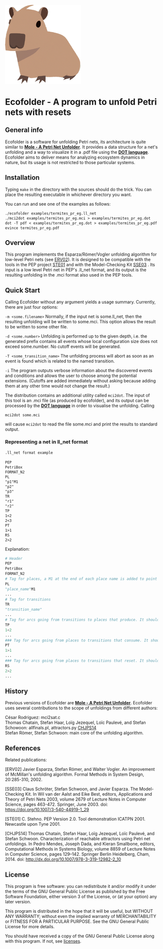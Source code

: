 [<img src="img/capybara_logo.png" width="250"/>](img/capybara_logo.png)
# Ecofolder - A program to unfold Petri nets with resets

## General info

Ecofolder is a software for unfolding Petri nets, its architecture is quite similar to [**Mole - A Petri Net Unfolder**](http://www.lsv.fr/~schwoon/tools/mole/). It provides a data structure for a net's unfolding and a way to visualize it in a .pdf file using the [**DOT language**](https://graphviz.org/doc/info/lang.html). Ecofolder aims to deliver means for analyzing ecosystem dynamics in nature, but its usage is not restricted to those particular systems.

## Installation

Typing `make` in the directory with the sources should do the trick. You can place the resulting executable in whichever directory you want.

You can run and see one of the examples as follows:

```console
./ecofolder examples/termites_pr_eg.ll_net
./mci2dot examples/termites_pr_eg.mci > examples/termites_pr_eg.dot
dot -T pdf < examples/termites_pr_eg.dot > examples/termites_pr_eg.pdf
evince termites_pr_eg.pdf
```

## Overview

This program implements the Esparza/Römer/Vogler unfolding algorithm for
low-level Petri nets (see [ERV02](#erv02)). It is designed to be compatible with
the tools in the PEP project [STE01](#ste01) and with the Model-Checking Kit [SSE03](#sse03)
. Its input is a low level Petri net in PEP's .ll_net format, and its output
is the resulting unfolding in the .mci format also used in the PEP tools.

## Quick Start

Calling Ecofolder without any argument yields a usage summary.
Currently, there are just four options:

`-m <some.filename>`
  Normally, if the input net is some.ll_net, then the resulting
  unfolding will be written to some.mci. This option allows the
  result to be written to some other file.

`-d <some.number>`
  Unfolding is performed up to the given depth, i.e. the generated
  prefix contains all events whose local configuration size does
  not exceed some.number. No cutoff events will be generated.

`-T <some_transition_name>`
  The unfolding process will abort as soon as an event is found
  which is related to the named transition.

`-i`	The program outputs verbose information about the discovered
  events and conditions and allows the user to choose among the
  potential extensions. (Cutoffs are added immediately without
  asking because adding them at any other time would not change
  the result.)

The distribution contains an additional utility
called `mci2dot`. The input of this tool is an .mci file (as produced
by ecofolder), and its output can be processed by the [**DOT language**](https://graphviz.org/doc/info/lang.html) in
order to visualise the unfolding. Calling

```console
mci2dot some.mci
```

will cause `mci2dot` to read the file some.mci and print the results
to standard output.

### Representing a net in ll_net format

```
.ll_net format example

PEP 
PetriBox
FORMAT_N2
PL 
"p1"M1
"p2"
"p3"
TR
"r1"
"r2"
TP
1<2
2<3
PT
1>1
RS
2>2
```

Explanation:
```python
# Header
PEP 
PetriBox
FORMAT_N2
# Tag for places, a M1 at the end of each place name is added to point out is marked for the initial marking.
PL
"place_name"M1 
...
# Tag for transitions
TR
"transition_name"
...
# Tag for arcs going from transitions to places that produce. It should be interpreted as the first transition produces a token in the second place, i.e., first_transition < second_place.
TP
1<2
...
### Tag for arcs going from places to transitions that consume. It should be interpreted as the first transition consumes a token in the first place, i.e., first_place > first_transition.
PT
1>1
...
### Tag for arcs going from places to transitions that reset. It should be interpreted as the second transition resets all tokens (if any) in the second place, i.e., second_place > second_transition.
RS
2>2
...
```

## History

Previous versions of Ecofolder are [**Mole - A Petri Net Unfolder**](http://www.lsv.fr/~schwoon/tools/mole/). Ecofolder uses several contributions to the scope of unfoldings from different authors: 
  
  César Rodríguez: mci2sat.c <br/>
  Thomas Chatain, Stefan Haar, Loïg Jezequel, Loïc Paulevé, and Stefan Schowoon: allfinals.pl, attractors.py [CHJPS14](#chjps14) <br/>
  Stefan Römer, Stefan Schwoon: main core of the unfolding algorithm.

## References

Related publications:

<a id=erv02>[ERV02]</a> Javier Esparza, Stefan Römer, and Walter Vogler. An improvement of
  McMillan's unfolding algorithm. Formal Methods in System Design,
  20:285-310, 2002.

<a id=sse03>[SSE03]</a> Claus Schröter, Stefan Schwoon, and Javier Esparza. The Model-Checking
  Kit. In Wil van der Aalst and Eike Best, editors, Applications and
  Theory of Petri Nets 2003, volume 2679 of Lecture Notes in Computer
  Science, pages 463-472. Springer, June 2003. doi: https://doi.org/10.1007/3-540-44919-1_29

<a id=ste01>[STE01]</a> C. Stehno. PEP Version 2.0. Tool demonstration ICATPN 2001.
  Newcastle upon Tyne 2001.

<a id=chjps14>[CHJPS14]</a> 
  Thomas Chatain, Stefan Haar, Loïg Jezequel, Loïc Paulevé, and Stefan Schwoon. Characterization of reachable attractors using Petri net unfoldings. In Pedro Mendes, Joseph Dada, and Kieran Smallbone, editors, Computational Methods in Systems Biology, volume 8859 of Lecture Notes in Computer Science, pages 129–142. Springer Berlin Heidelberg, Cham, 2014. doi: http://dx.doi.org/10.1007/978-3-319-12982-2_10


## License

This program is free software: you can redistribute it and/or modify
it under the terms of the GNU General Public License as published by
the Free Software Foundation, either version 3 of the License, or
(at your option) any later version.

This program is distributed in the hope that it will be useful,
but WITHOUT ANY WARRANTY; without even the implied warranty of
MERCHANTABILITY or FITNESS FOR A PARTICULAR PURPOSE.  See the
GNU General Public License for more details.

You should have received a copy of the GNU General Public License
along with this program. If not, see [licenses](https://www.gnu.org/licenses/).
